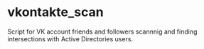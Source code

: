 # vkontakte_scan
Script for VK account friends and followers scannnig and finding intersections with Active Directories users.
